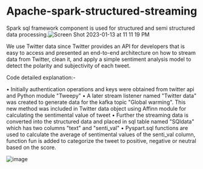 # Apache-spark-structured-streaming

Spark sql framework component is used for structured and semi structured data processing.![Screen Shot 2023-01-13 at 11 11 19 PM](https://user-images.githubusercontent.com/115974245/212460634-aba1d3e9-118a-41e2-a00e-e571651d26b3.png)


We use Twitter data since Twitter provides an API for developers that is easy to access and presented an end-to-end architecture on how to stream data from Twitter, clean it, and apply a simple sentiment analysis model to detect the polarity and subjectivity of each tweet.

Code detailed explanation:-

• Initially authentication operations and keys were obtained from twitter api and Python module "Tweepy"
• A later stream listener named "Twitter data" was created to generate data for the kafka topic "Global warming". This new method was included in Twitter data object using Affinn module for calculating the sentimental value of tweet
• Further the streaming data is converted into the structured data and placed in sql table named "SQldata" which has two columns "text" and "senti_val"
• Pyspart.sql functions are used to calculate the average of sentimental values of the senti_val column, function fun is added to categorize the tweet to positive, negative or neutral based on the score.

![image](https://github.com/Sreebhargavibalijaa/Apache-spark-structured-streaming/assets/115974245/742ed6b9-2bc1-42eb-8c32-bc2e81c7923d)
